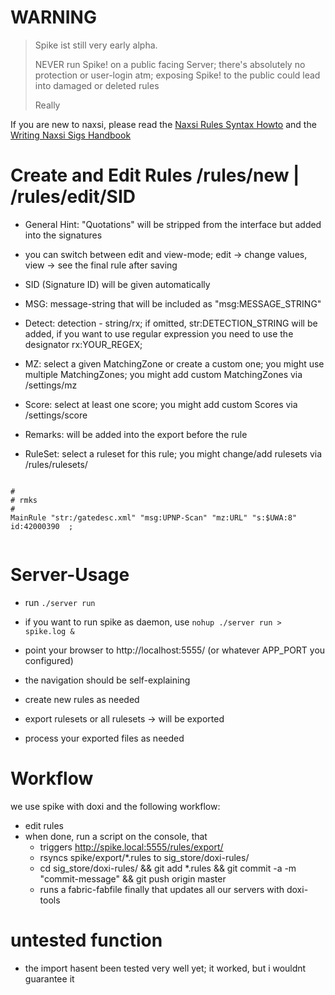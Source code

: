 
# WARNING

> 
> Spike ist still very early alpha.
>
> NEVER run Spike! on a public facing Server; there's absolutely 
> no protection or user-login atm; exposing Spike! to the public could
> lead into damaged or deleted rules 
>
> Really
>
>

If you are new to naxsi, please read the [Naxsi Rules Syntax Howto](https://github.com/nbs-system/naxsi/wiki/rulessyntax)
and the [Writing Naxsi Sigs Handbook](/docs/writing_naxsi_sigs.md)



# Create and Edit Rules /rules/new  | /rules/edit/SID

- General Hint: "Quotations" will be stripped from the interface but added into the signatures
- you can switch between edit and view-mode; edit -> change values, view -> see the final rule after saving

- SID (Signature ID) will be given automatically
- MSG: message-string that will be included as "msg:MESSAGE_STRING"
- Detect: detection - string/rx; if omitted, str:DETECTION_STRING will be added, if you want to use regular expression you need to 
  use the designator rx:YOUR_REGEX; 

- MZ: select a given MatchingZone or create a custom one; you might use multiple MatchingZones; you might add custom MatchingZones via 
  /settings/mz
- Score: select at least one score; you might add custom Scores via /settings/score
- Remarks: will be added into the export before the rule
- RuleSet: select a ruleset for this rule; you might change/add rulesets via /rules/rulesets/

~~~ 

#
# rmks 
#
MainRule "str:/gatedesc.xml" "msg:UPNP-Scan" "mz:URL" "s:$UWA:8" id:42000390  ;


~~~



# Server-Usage 

- run `./server run`

- if you want to run spike as daemon, use `nohup ./server run > spike.log &`

- point your browser to http://localhost:5555/ (or whatever APP_PORT you 
  configured)
- the navigation should be self-explaining
- create new rules as needed
- export rulesets or all rulesets -> will be exported 
- process your exported files as needed 

# Workflow

we use spike with doxi and the following workflow:

- edit rules
- when done, run a script on the console, that
    - triggers http://spike.local:5555/rules/export/
    - rsyncs spike/export/*.rules to sig_store/doxi-rules/
    - cd sig_store/doxi-rules/ && git add *.rules && git commit -a -m "commit-message" && git push origin master
    - runs a fabric-fabfile finally that updates all our servers with doxi-tools





# untested function

- the import hasent been tested very well yet; it worked, but i wouldnt guarantee it



